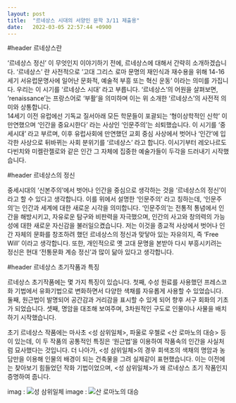 ```yaml
---
layout: post
title:  "르네상스 시대의 서양인 문학 3/11 제출용"
date:   2022-03-05 22:57:44 +0900
---
```

#header 르네상스란

‘르네상스 정신’ 이 무엇인지 이야기하기 전에, 르네상스에 대해서 간략히 소개하겠습니다.
‘르네상스’ 란 사전적으로 ’고대 그리스 로마 문명의 재인식과 재수용을 위해 14-16세기 서유럽문명사에 일어난 문화적, 예술적 부흥 또는 혁신 운동’ 이라는 의미를 가집니다. 우리는 이 시기를 ‘르네상스 시대’ 라고 부릅니다. ‘르네상스’의 어원을 살펴보면, ‘renaissance’는 프랑스어로 ‘부활’을 의미하며 이는 위 소개한 ‘르네상스’의 사전적 의미와 상통합니다.  
 14세기 이전 유럽에선 기독교 질서아래 모든 학문들이 포괄되는 ‘형이상학적인 신학’ 이 만연했으며 ‘인간을 중요시한다’ 라는 사상인 ‘인문주의’는 쇠퇴했습니다. 이 시기를 ‘중세시대’ 라고 부르며, 이후 유럽사회에 만연했던 교회 중심 사상에서 벗어나 ‘인간’에 입각한 사상으로 뒤바뀌는 사회 분위기를 ‘르네상스’ 라고 합니다. 이시기부터 레오나르도 다빈치와 미켈란젤로와 같은 인간 그 자체에 집중한 예술가들이 두각을 드러내기 시작했습니다.
 
#header 르네상스의 정신

중세시대의 ‘신본주의’에서 벗어나 인간을 중심으로 생각하는 것을 ‘르네상스의 정신’이라고 할 수 있다고 생각합니다. 이를 위에서 설명한 ‘인문주의’ 라고 칭하는데, ‘인문주의’는 인간과 세계에 대한 새로운 시각을 의미합니다.
 ‘인문주의’는 전통적 통념에서 인간을 해방시키고, 자유로운 탐구와 비판력을 자극했으며, 인간의 사고와 창의력의 가능성에 대한 새로운 자신감을 불러일으켰습니다. 저는 이것을 종교적 사상에서 벗어나 인간 자체의 문화를 창조하려 했던 르네상스의 정신과 맞닿아 있는 자유의지, 즉 ‘Free Will’ 이라고 생각합니다. 
또한, 개인적으로 옛 고대 문명을 본받아 다시 부흥시키려는 정신은 현대 ‘전통문화 계승 정신’과 많이 닮아 있다고 생각합니다.

#header 르네상스 초기작품과 특징

르네상스 초기작품에는 몇 가지 특징이 있습니다.
첫째, 수성 원료를 사용했던 프레스코화 기법에서 유화기법으로 변화하면서 다양한 색채를 자유롭게 사용할 수 있었습니다.
둘째, 원근법이 발명되어 공간감과 거리감을 표시할 수 있게 되어 향후 서구 회화의 기초가 되었습니다.
셋째, 명암을 대조해 보여주며, 3차원적인 구도로 인물이나 사물을 배치하기 시작했습니다.

초기 르네상스 작품에는 마사초 <성 삼위일체>, 파울로 우첼로 <산 로마노의 대승> 등이 있는데, 이 두 작품의 공통적인 특징은 ‘원근법’을 이용하여 작품속의 인간을 사실처럼 묘사했다는 것입니다. 더 나아가, <성 삼위일체>의 경우 회색조의 색채의 명암과 농담만을 이용해 인물의 배경이 되는 건축물을 그려 실제같이 표현했습니다. 이는 이전에는 찾아보기 힘들었던 작화 기법이었으며, <성 삼위일체>가 왜 르네상스 초기 작품인지 증명하여 줍니다.


imag : ![성 삼위일체](https://dthumb-phinf.pstatic.net/?src=%22https%3A%2F%2Fpostfiles.pstatic.net%2F20110927_194%2Flin____13171333712007dAAo_JPEG%2FUntitled-1.jpg%3Ftype%3Dw2%22&type=w2)
image : ![산 로마노의 대승](https://dthumb-phinf.pstatic.net/?src=%22https%3A%2F%2Fpostfiles.pstatic.net%2F20110927_56%2Flin____1317134699848H3IjA_JPEG%2FUntitled-2.jpg%3Ftype%3Dw2%22&type=w2)



